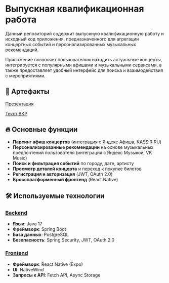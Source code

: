 # Выпускная квалификационная работа

Данный репозиторий содержит выпускную квалификационную работу и исходный код приложения, предназначенного для агрегации концертных событий и персонализированных музыкальных рекомендаций.

Приложение позволяет пользователям находить актуальные концерты, интегрируется с популярными афишами и музыкальными сервисами, а также предоставляет удобный интерфейс для поиска и взаимодействия с мероприятиями.

## 📝 Артефакты

[Презентация](./Презентация/)

[Текст ВКР](./Текст_ВКР/Текст_ВКР.pdf)

## 🔥 Основные функции

- **Парсинг афиш концертов** (интеграция с Яндекс Афиша, KASSIR.RU)
- **Персонализированные рекомендации** на основе музыкальных предпочтений пользователя (интеграция с Яндекс Музыкой, VK Music)
- **Поиск и фильтрация событий** по городу, дате, артисту
- **Просмотр деталей концерта** и переход к покупке билетов
- **Регистрация и авторизация** (JWT, OAuth 2.0)
- **Кроссплатформенный фронтенд** (React Native)

## 🛠️ Используемые технологии

### [Backend](./melo-backend)

- **Язык**: Java 17
- **Фреймворк**: Spring Boot
- **База данных**: PostgreSQL
- **Безопасность**: Spring Security, JWT, OAuth 2.0

### [Frontend](./melo)

- **Фреймворк**: React Native (Expo)
- **UI**: NativeWind
- **Запросы к API**: Fetch API, Async Storage

